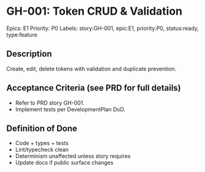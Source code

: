 # GH-001: Token CRUD & Validation

Epics: E1
Priority: P0
Labels: story:GH-001, epic:E1, priority:P0, status:ready, type:feature

## Description
Create, edit, delete tokens with validation and duplicate prevention.

## Acceptance Criteria (see PRD for full details)
- Refer to PRD story GH-001.
- Implement tests per DevelopmentPlan DoD.

## Definition of Done
- Code + types + tests
- Lint/typecheck clean
- Determinism unaffected unless story requires
- Update docs if public surface changes
